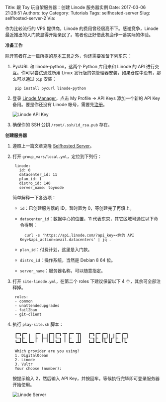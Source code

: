 Title: 跟 Toy 玩自架服务器：创建 Linode 服务器实例
Date: 2017-03-06 21:28:51
Authors: toy
Category: Tutorials
Tags: selfhosted-server
Slug: selfhosted-server-2
Via: 

作为比较流行的 VPS 提供商，Linode 的费用曾经居高不下。感谢竞争，Linode
最近推出的入门款显得开始亲民了。笔者也正好借此机会作一番实际的体验。

<!-- PELICAN_END_SUMMARY -->

**准备工作**

除开笔者在上一篇所提的[基本工具][1]之外，你还需要准备下列东东：

1. PycURL 和 linode-python，这两个 Python 库用来和 Linode 的 API
   进行交互。你可以尝试通过所用 Linux
   发行版的包管理器安装，如果仓库中没有，那么可以通过 `pip` 安装：

        pip install pycurl linode-python

2. 登录 [Linode Manager][2]，点击 My Profile &rarr; API Keys 添加一个新的 API Key
   备用。要是你还没有 Linode 帐号，需要先[注册][3]。

    ![Linode API Key]({filename}/images/linode-key.png)

3. 确保你的 SSH 公钥 `/root/.ssh/id_rsa.pub` 存在。

**创建服务器**

1. 遵照上一篇文章克隆 [Selfhosted Server][4]。

2. 打开 `group_vars/local.yml`，定位到下列行：

        linode:
          id: 0
          datacenter_id: 11
          plan_id: 1
          distro_id: 140
          server_name: toynode

    简单解释一下各选项：

    + `id`：已创建服务器的 ID，暂时置为 0，等创建完了再填上。
    + `datacenter_id`：数据中心的位置，11 代表东京，其它区域可通过以下命令得到：
        
            curl -s 'https://api.linode.com/?api_key=<你的 API Key>&api_action=avail.datacenters' | jq .

    + `plan_id`：付费计划，这里是入门款。
    + `distro_id`：操作系统，当然是 Debian 8 64 位。
    + `server_name`：服务器名称，可以随意指定。

3. 打开 `site-linode.yml`，在第二个 roles 下建议保留以下 4 个，其余可全部注释掉。

        roles:
        - common
        - unattendedupgrades
        - fail2ban
        - git-client

4. 执行 `play-site.sh` 脚本：

        ┏━┓┏━╸╻  ┏━╸╻ ╻┏━┓┏━┓╺┳╸┏━╸╺┳┓   ┏━┓┏━╸┏━┓╻ ╻┏━╸┏━┓
        ┗━┓┣╸ ┃  ┣╸ ┣━┫┃ ┃┗━┓ ┃ ┣╸  ┃┃   ┗━┓┣╸ ┣┳┛┃┏┛┣╸ ┣┳┛
        ┗━┛┗━╸┗━╸╹  ╹ ╹┗━┛┗━┛ ╹ ┗━╸╺┻┛   ┗━┛┗━╸╹┗╸┗┛ ┗━╸╹┗╸

        Which provider are you using?
        1. DigitalOcean
        2. Linode
        3. Vultr
        Your choose (number): 

    按提示输入 2，然后输入 API Key，并按回车。等候执行完毕即可登录服务器开始使用。

    ![Linode Server]({filename}/images/linode-server.png)

[1]: https://linuxtoy.org/archives/selfhosted-server-1.html
[2]: https://manager.linode.com/
[3]: https://www.linode.com/?r=28bf53dae49d2c55dd671136769c0b7526db5891
[4]: https://github.com/xuxiaodong/selfhosted-server
